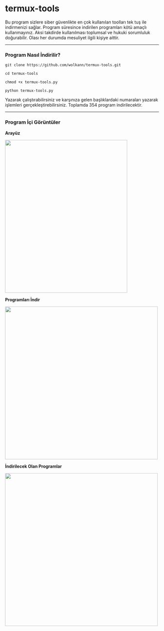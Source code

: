 # termux-tools
Bu program sizlere siber güvenlikte en çok kullanılan toolları tek tuş ile indirmenizi sağlar. Program süresince indirilen programları kötü amaçlı kullanmayınız. Aksi takdirde kullanılması toplumsal ve hukuki sorumluluk doğurabilir. Olası her durumda mesuliyet ilgili kişiye aittir.

---

### Program Nasıl İndirilir?

`git clone https://github.com/wolkann/termux-tools.git`

`cd termux-tools`

`chmod +x termux-tools.py`

`python termux-tools.py`

Yazarak çalıştırabilirsiniz ve karşınıza gelen başlıklardaki numaraları yazarak işlemleri gerçekleştirebilirsiniz. Toplamda 354 program indirilecektir.

---

### Program İçi Görüntüler

**Arayüz**

<img src="https://github.com/wolkann/termux-tools/blob/main/resimler/arayüz.jpg" width="400" height="500">


**Programları İndir**

<img src="https://github.com/wolkann/termux-tools/blob/main/resimler/programlar%C4%B1_indirme.jpeg" width="500" height="500">


**İndirilecek Olan Programlar**

<img src="https://github.com/wolkann/termux-tools/blob/main/resimler/indirilecek_olan_programlar.jpeg" width="500" height="500">
